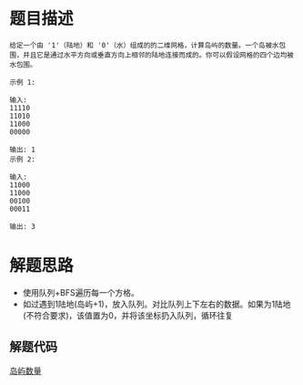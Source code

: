 # 题目描述 

```
给定一个由 '1'（陆地）和 '0'（水）组成的的二维网格，计算岛屿的数量。一个岛被水包围，并且它是通过水平方向或垂直方向上相邻的陆地连接而成的。你可以假设网格的四个边均被水包围。

示例 1:

输入:
11110
11010
11000
00000

输出: 1
示例 2:

输入:
11000
11000
00100
00011

输出: 3
```

# 解题思路
* 使用队列+BFS遍历每一个方格。
* 如过遇到1陆地(岛屿+1)，放入队列。对比队列上下左右的数据。如果为1陆地(不符合要求)，该值置为0，并将该坐标扔入队列，循环往复


## 解题代码

[岛屿数量](200-my.py)


